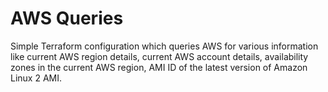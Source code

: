 # AWS Queries
Simple Terraform configuration which queries AWS for various information like current AWS region details, current AWS account details, availability zones in the current AWS region, AMI ID of the latest version of Amazon Linux 2 AMI.